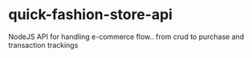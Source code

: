 # quick-fashion-store-api
NodeJS API for handling e-commerce flow.. from crud to purchase and transaction trackings
